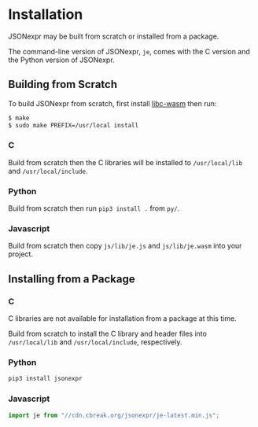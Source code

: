 # Installation

JSONexpr may be built from scratch or installed from a package.

The command-line version of JSONexpr, `je`, comes with the C version and the
Python version of JSONexpr.


## Building from Scratch

To build JSONexpr from scratch,
first install [libc-wasm](https://github.com/markuskimius/libc-wasm) then run:

```bash
$ make
$ sudo make PREFIX=/usr/local install
```


### C

Build from scratch then the C libraries will be installed
to `/usr/local/lib` and `/usr/local/include`.


### Python

Build from scratch then run `pip3 install .` from `py/`.


### Javascript

Build from scratch then copy `js/lib/je.js` and `js/lib/je.wasm` into your project.


## Installing from a Package

### C

C libraries are not available for installation from a package at this time.

Build from scratch to install the C library and header files into
`/usr/local/lib` and `/usr/local/include`, respectively.


### Python

```bash
pip3 install jsonexpr
```


### Javascript

```javascript
import je from "//cdn.cbreak.org/jsonexpr/je-latest.min.js";
```

